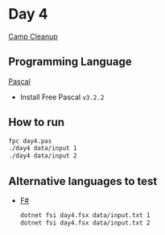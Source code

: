 # Day 4

[Camp Cleanup](https://adventofcode.com/2022/day/4)

## Programming Language

[Pascal](https://www.freepascal.org/)

- Install Free Pascal `v3.2.2`

## How to run

```bash
fpc day4.pas
./day4 data/input 1
./day4 data/input 2
```

## Alternative languages to test

- [F#](https://fsharp.org/)

    ```bash
    dotnet fsi day4.fsx data/input.txt 1
    dotnet fsi day4.fsx data/input.txt 2
    ```
